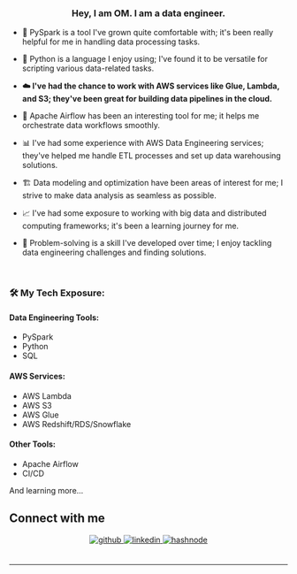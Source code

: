  
### <div align="center">Hey, I am OM. I am a data engineer.</div>  
  

- 🐍 PySpark is a tool I've grown quite comfortable with; it's been really helpful for me in handling data processing tasks.  
  

- 🚀 Python is a language I enjoy using; I've found it to be versatile for scripting various data-related tasks.  
  

- **☁️ I've had the chance to work with AWS services like Glue, Lambda, and S3; they've been great for building data pipelines in the cloud.**  
  

- 🎩 Apache Airflow has been an interesting tool for me; it helps me orchestrate data workflows smoothly.  
  

- 📊 I've had some experience with AWS Data Engineering services; they've helped me handle ETL processes and set up data warehousing solutions.  
  

- 🏗️ Data modeling and optimization have been areas of interest for me; I strive to make data analysis as seamless as possible.  
  

- 📈 I've had some exposure to working with big data and distributed computing frameworks; it's been a learning journey for me.  
  

- 🧩 Problem-solving is a skill I've developed over time; I enjoy tackling data engineering challenges and finding solutions.
  
  

<br/>

### 🛠️ My Tech Exposure:

#### Data Engineering Tools:
- PySpark
- Python
- SQL

#### AWS Services:
- AWS Lambda
- AWS S3
- AWS Glue
- AWS Redshift/RDS/Snowflake

#### Other Tools:
- Apache Airflow
- CI/CD

And learning more...
<br/>  


## Connect with me  
<div align="center">
<a href="https://github.com/omkale-dev" target="_blank">
<img src=https://img.shields.io/badge/github-%2324292e.svg?&style=for-the-badge&logo=github&logoColor=white alt=github style="margin-bottom: 5px;" />
</a>
<a href="https://linkedin.com/in/omkale-dev" target="_blank">
<img src=https://img.shields.io/badge/linkedin-%231E77B5.svg?&style=for-the-badge&logo=linkedin&logoColor=white alt=linkedin style="margin-bottom: 5px;" />
</a>
<a href="https://hashnode.com/@omkale.hashnode.dev" target="_blank">
<img src=https://img.shields.io/badge/hashnode-%232962FF.svg?&style=for-the-badge&logo=hashnode&logoColor=white alt=hashnode style="margin-bottom: 5px;" />
</a>  
</div>  
  

<br/>  

----
